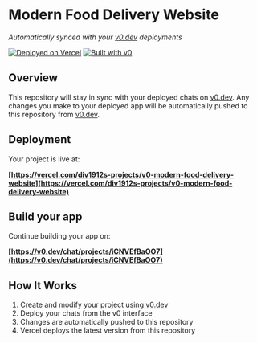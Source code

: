 # Modern Food Delivery Website

*Automatically synced with your [v0.dev](https://v0.dev) deployments*

[![Deployed on Vercel](https://img.shields.io/badge/Deployed%20on-Vercel-black?style=for-the-badge&logo=vercel)](https://vercel.com/div1912s-projects/v0-modern-food-delivery-website)
[![Built with v0](https://img.shields.io/badge/Built%20with-v0.dev-black?style=for-the-badge)](https://v0.dev/chat/projects/iCNVEfBaOO7)

## Overview

This repository will stay in sync with your deployed chats on [v0.dev](https://v0.dev).
Any changes you make to your deployed app will be automatically pushed to this repository from [v0.dev](https://v0.dev).

## Deployment

Your project is live at:

**[https://vercel.com/div1912s-projects/v0-modern-food-delivery-website](https://vercel.com/div1912s-projects/v0-modern-food-delivery-website)**

## Build your app

Continue building your app on:

**[https://v0.dev/chat/projects/iCNVEfBaOO7](https://v0.dev/chat/projects/iCNVEfBaOO7)**

## How It Works

1. Create and modify your project using [v0.dev](https://v0.dev)
2. Deploy your chats from the v0 interface
3. Changes are automatically pushed to this repository
4. Vercel deploys the latest version from this repository